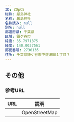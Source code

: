 ```yaml
---
ID: ZQpC5
総称: 厳島神社
名称: 厳島神社
名称読み: null
別名: null
都道府県: 千葉県
区域: 鎌ケ谷市
緯度: 35.7971375
経度: 140.0037561
郵便番号: 2730135
住所: 千葉県鎌ケ谷市中佐津間１丁目７
---
```


## その他

### 参考URL

| URL | 説明          |
| --- | ------------- |
|     | OpenStreetMap |
